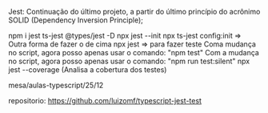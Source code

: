 Jest: Continuação do último projeto, a partir do último princípio do acrônimo SOLID (Dependency Inversion Principle);

npm i jest ts-jest @types/jest -D
npx jest --init
npx ts-jest config:init  => Outra forma de fazer o de cima
npx jest => para fazer teste
Coma  mudança no script, agora posso apenas usar o comando: "npm test"
Com a  mudança no script, agora posso apenas usar o comando: "npm run test:silent"
npx jest --coverage (Analisa a cobertura dos testes)



mesa/aulas-typescript/25/12

repositorio: https://github.com/luizomf/typescript-jest-test

